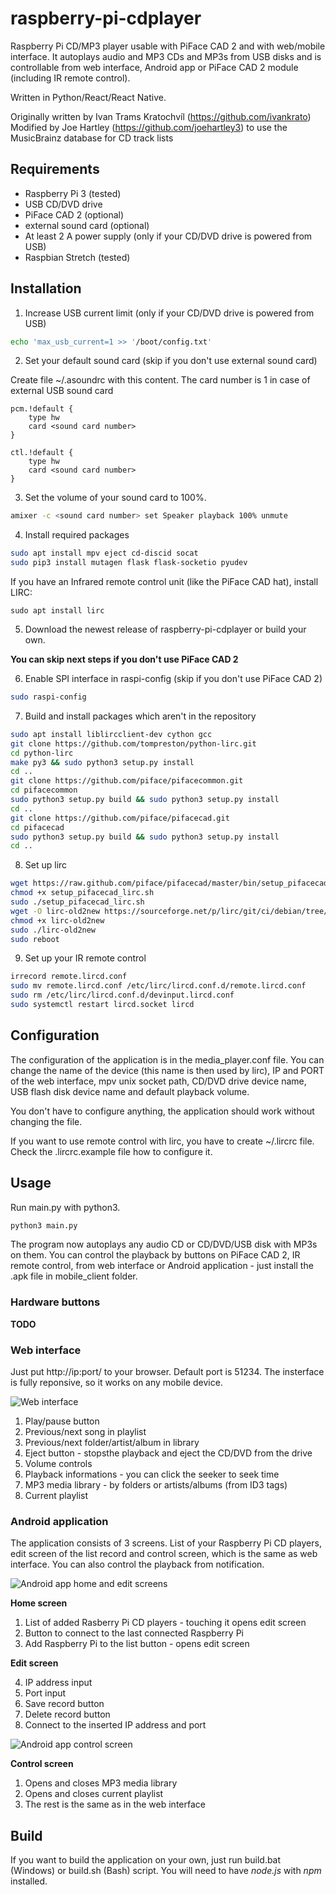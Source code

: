 # raspberry-pi-cdplayer

Raspberry Pi CD/MP3 player usable with PiFace CAD 2 and with web/mobile interface. It autoplays audio and MP3 CDs and
MP3s from USB disks and is controllable from web interface, Android app or PiFace CAD 2 module (including IR
remote control).

Written in Python/React/React Native.

Originally written by Ivan Trams Kratochvíl (https://github.com/ivankrato)
Modified by Joe Hartley (https://github.com/joehartley3) to use the MusicBrainz database for CD track lists

## Requirements

* Raspberry Pi 3 (tested)
* USB CD/DVD drive
* PiFace CAD 2 (optional)
* external sound card (optional)
* At least 2 A power supply (only if your CD/DVD drive is powered from USB)
* Raspbian Stretch (tested)

## Installation

1) Increase USB current limit (only if your CD/DVD drive is powered from USB)
```bash
echo 'max_usb_current=1 >> '/boot/config.txt'
```

2) Set your default sound card (skip if you don't use external sound card)

Create file ~/.asoundrc with this content. The card number is 1 in case of external USB sound card
```
pcm.!default {
    type hw
    card <sound card number>
}

ctl.!default {
    type hw           
    card <sound card number>
}
```

3) Set the volume of your sound card to 100%.
```bash
amixer -c <sound card number> set Speaker playback 100% unmute
```

4) Install required packages
```bash
sudo apt install mpv eject cd-discid socat
sudo pip3 install mutagen flask flask-socketio pyudev
```

If you have an Infrared remote control unit (like the PiFace CAD hat), install LIRC:
```
sudo apt install lirc
```

5) Download the newest release of raspberry-pi-cdplayer or build your own.

**You can skip next steps if you don't use PiFace CAD 2**

6) Enable SPI interface in raspi-config (skip if you don't use PiFace CAD 2)

```bash
sudo raspi-config
```

7) Build and install packages which aren't in the repository
```bash
sudo apt install liblircclient-dev cython gcc
git clone https://github.com/tompreston/python-lirc.git
cd python-lirc
make py3 && sudo python3 setup.py install
cd ..
git clone https://github.com/piface/pifacecommon.git
cd pifacecommon
sudo python3 setup.py build && sudo python3 setup.py install
cd ..
git clone https://github.com/piface/pifacecad.git
cd pifacecad
sudo python3 setup.py build && sudo python3 setup.py install
cd ..
```

8) Set up lirc
```bash
wget https://raw.github.com/piface/pifacecad/master/bin/setup_pifacecad_lirc.sh 
chmod +x setup_pifacecad_lirc.sh
sudo ./setup_pifacecad_lirc.sh
wget -O lirc-old2new https://sourceforge.net/p/lirc/git/ci/debian/tree/debian/lirc-old2new?format=raw
chmod +x lirc-old2new
sudo ./lirc-old2new
sudo reboot
```

9) Set up your IR remote control
```bash
irrecord remote.lircd.conf
sudo mv remote.lircd.conf /etc/lirc/lircd.conf.d/remote.lircd.conf
sudo rm /etc/lirc/lircd.conf.d/devinput.lircd.conf
sudo systemctl restart lircd.socket lircd
```

## Configuration

The configuration of the application is in the media_player.conf file. You can change the name of the device (this name is then used by lirc), IP and PORT of the web interface, mpv unix socket path, CD/DVD drive device name, USB flash disk device name and default playback volume.

You don't have to configure anything, the application should work without changing the file.

If you want to use remote control with lirc, you have to create ~/.lircrc file. Check the .lircrc.example file how to configure it.

## Usage

Run main.py with python3.

```bash
python3 main.py
```

The program now autoplays any audio CD or CD/DVD/USB disk with MP3s on them. You can control the playback by buttons on PiFace CAD 2, IR remote control, from web interface or Android application - just install the .apk file in mobile_client folder.

### Hardware buttons

**TODO**

### Web interface

Just put http://ip:port/ to your browser. Default port is 51234. The insterface is fully reponsive, so it works on any mobile device.

![Web interface](images/web.png)

1) Play/pause button
2) Previous/next song in playlist
3) Previous/next folder/artist/album in library
4) Eject button - stopsthe playback and eject the CD/DVD from the drive
5) Volume controls
6) Playback informations - you can click the seeker to seek time
7) MP3 media library - by folders or artists/albums (from ID3 tags)
8) Current playlist

### Android application

The application consists of 3 screens. List of your Raspberry Pi CD players, edit screen of the list record and control screen, which is the same as web interface. You can also control the playback from notification.

![Android app home and edit screens](images/phone_home.png)

**Home screen**

1) List of added Rasberry Pi CD players - touching it opens edit screen
2) Button to connect to the last connected Raspberry Pi
3) Add Raspberry Pi to the list button - opens edit screen

**Edit screen**

4) IP address input
5) Port input
6) Save record button
7) Delete record button
8) Connect to the inserted IP address and port

![Android app control screen](images/phone.png)

**Control screen**
1) Opens and closes MP3 media library
2) Opens and closes current playlist
3) The rest is the same as in the web interface

## Build

If you want to build the application on your own, just run build.bat (Windows) or build.sh (Bash) script. You will need to have *node.js* with *npm* installed.
